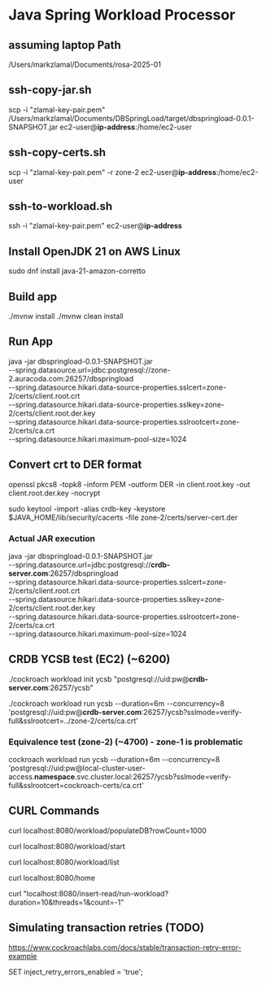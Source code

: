 # Java Spring Workload Processor

## assuming laptop Path
/Users/markzlamal/Documents/rosa-2025-01

## ssh-copy-jar.sh

scp -i "zlamal-key-pair.pem" /Users/markzlamal/Documents/DBSpringLoad/target/dbspringload-0.0.1-SNAPSHOT.jar ec2-user@**ip-address**:/home/ec2-user

## ssh-copy-certs.sh

scp -i "zlamal-key-pair.pem" -r zone-2 ec2-user@**ip-address**:/home/ec2-user

## ssh-to-workload.sh

ssh -i "zlamal-key-pair.pem" ec2-user@**ip-address**

## Install OpenJDK 21 on AWS Linux

sudo dnf install java-21-amazon-corretto

## Build app

./mvnw install
./mvnw clean install

## Run App

java -jar dbspringload-0.0.1-SNAPSHOT.jar \
--spring.datasource.url=jdbc:postgresql://zone-2.auracoda.com:26257/dbspringload \
--spring.datasource.hikari.data-source-properties.sslcert=zone-2/certs/client.root.crt \
--spring.datasource.hikari.data-source-properties.sslkey=zone-2/certs/client.root.der.key \
--spring.datasource.hikari.data-source-properties.sslrootcert=zone-2/certs/ca.crt \
--spring.datasource.hikari.maximum-pool-size=1024


## Convert crt to DER format

openssl pkcs8 -topk8 -inform PEM -outform DER -in client.root.key -out client.root.der.key -nocrypt

sudo keytool -import -alias crdb-key -keystore $JAVA_HOME/lib/security/cacerts -file zone-2/certs/server-cert.der

### Actual JAR execution
java -jar dbspringload-0.0.1-SNAPSHOT.jar \
--spring.datasource.url=jdbc:postgresql://**crdb-server.com**:26257/dbspringload \
--spring.datasource.hikari.data-source-properties.sslcert=zone-2/certs/client.root.crt \
--spring.datasource.hikari.data-source-properties.sslkey=zone-2/certs/client.root.der.key \
--spring.datasource.hikari.data-source-properties.sslrootcert=zone-2/certs/ca.crt \
--spring.datasource.hikari.maximum-pool-size=1024



## CRDB YCSB test (EC2) (~6200)

./cockroach workload init ycsb "postgresql://uid:pw@**crdb-server.com**:26257/ycsb"

./cockroach workload run ycsb --duration=6m --concurrency=8 'postgresql://uid:pw@**crdb-server.com**:26257/ycsb?sslmode=verify-full&sslrootcert=../zone-2/certs/ca.crt'

### Equivalence test (zone-2) (~4700) - zone-1 is problematic
cockroach workload run ycsb --duration=6m --concurrency=8 'postgresql://uid:pw@local-cluster-user-access.**namespace**.svc.cluster.local:26257/ycsb?sslmode=verify-full&sslrootcert=cockroach-certs/ca.crt'


## CURL Commands

curl localhost:8080/workload/populateDB?rowCount=1000

curl localhost:8080/workload/start

curl localhost:8080/workload/list

curl localhost:8080/home

curl "localhost:8080/insert-read/run-workload?duration=10&threads=1&count=-1"

## Simulating transaction retries (TODO)

https://www.cockroachlabs.com/docs/stable/transaction-retry-error-example

SET inject_retry_errors_enabled = 'true';
